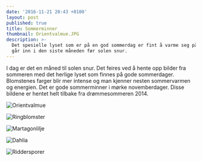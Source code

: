 ```yaml
---
date: '2016-11-21 20:43 +0100'
layout: post
published: true
title: Sommerminner
thumbnail: Orientvalmue.JPG
description: >-
  Det spesielle lyset som er på en god sommerdag er fint å varme seg på når vi
  går inn i den siste måneden før solen snur.
---
```


I dag er det en måned til solen snur. Det feires ved å hente opp bilder fra sommeren med det herlige lyset som finnes på gode sommerdager. Blomstenes farger blir mer intense og man kjenner nesten sommervarmen og energien. Det er gode sommerminner i mørke novemberdager. Disse bildene er hentet helt tilbake fra drømmesommeren 2014.

![Orientvalmue]({{site.baseurl}}/assets/img/Orientvalmue.JPG)

![Ringblomster]({{site.baseurl}}/assets/img/Ringblomster.JPG)

<!--more-->

![Martagonlilje]({{site.baseurl}}/assets/img/Lilium%20Martagon%20Arabian%20Knight.JPG)

![Dahlia]({{site.baseurl}}/assets/img/Dahlia.JPG)

![Riddersporer]({{site.baseurl}}/assets/img/Riddersporer.JPG)
